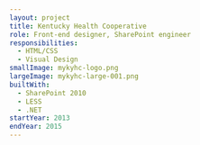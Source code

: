 ```yaml
---
layout: project
title: Kentucky Health Cooperative
role: Front-end designer, SharePoint engineer
responsibilities:
  - HTML/CSS
  - Visual Design
smallImage: mykyhc-logo.png
largeImage: mykyhc-large-001.png
builtWith:
  - SharePoint 2010
  - LESS
  - .NET
startYear: 2013
endYear: 2015
---
```

